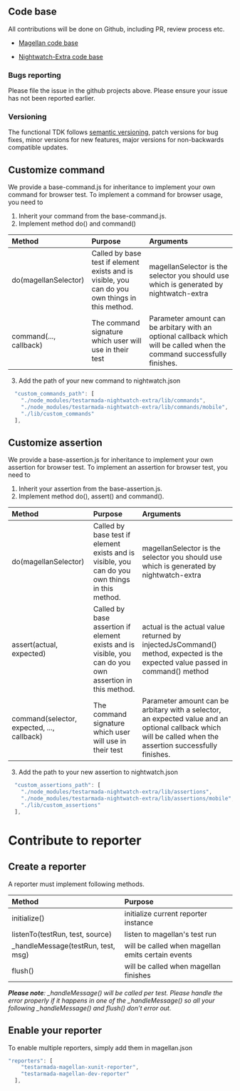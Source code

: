 ## Code base
All contributions will be done on Github, including PR, review process etc.

* [Magellan code base](https://github.com/TestArmada/magellan) 

* [Nightwatch-Extra code base](https://github.com/TestArmada/nightwatch-extra) 

### Bugs reporting
Please file the issue in the github projects above. Please ensure your issue has not been reported earlier. 

### Versioning
The functional TDK follows [semantic versioning](https://semver.org/), patch versions for bug fixes, minor versions for new features, major versions for non-backwards compatible updates. 

## Customize command

We provide a base-command.js for inheritance to implement your own command for browser test. To implement a command for browser usage, you need to

1. Inherit your command from the base-command.js.
2. Implement method do() and command()

 | Method | Purpose | Arguments | 
 |:----------|:----------|:-----------| 
 | do(magellanSelector) | Called by base test if element exists and is visible, you can do you own things in this method. | magellanSelector is the selector you should use which is generated by nightwatch-extra | 
 | command(..., callback) | The command signature which user will use in their test | Parameter amount can be arbitary with an optional callback which will be called when the command successfully finishes.|

3. Add the path of your new command to nightwatch.json

```js
  "custom_commands_path": [
    "./node_modules/testarmada-nightwatch-extra/lib/commands",
    "./node_modules/testarmada-nightwatch-extra/lib/commands/mobile",
    "./lib/custom_commands"
  ],
```

## Customize assertion

We provide a base-assertion.js for inheritance to implement your own assertion for browser test. To implement an assertion for browser test, you need to

1. Inherit your assertion from the base-assertion.js.
2. Implement method do(), assert() and command().

| Method | Purpose | Arguments | 
|:----------|:----------|:-----------| 
| do(magellanSelector) | Called by base test if element exists and is visible, you can do you own things in this method. | magellanSelector is the selector you should use which is generated by nightwatch-extra | 
| assert(actual, expected) | Called by base assertion if element exists and is visible, you can do you own assertion in this method. | actual is the actual value returned by injectedJsCommand() method, expected is the expected value passed in command() method | 
| command(selector, expected, ..., callback) | The command signature which user will use in their test | Parameter amount can be arbitary with a selector, an expected value and an optional callback which will be called when the assertion successfully finishes.|

3.  Add the path to your new assertion to nightwatch.json

```js
  "custom_assertions_path": [
    "./node_modules/testarmada-nightwatch-extra/lib/assertions",
    "./node_modules/testarmada-nightwatch-extra/lib/assertions/mobile",
    "./lib/custom_assertions"
  ],
```

# Contribute to reporter

## Create a reporter

A reporter must implement following methods.

| Method | Purpose | 
|:----------|:----------| 
| initialize() | initialize current reporter instance | 
| listenTo(testRun, test, source) | listen to magellan's test run | 
| _handleMessage(testRun, test, msg) | will be called when magellan emits certain events | 
| flush() | will be called when magellan finishes |

_**Please note**: \_handleMessage() will be called per test. Please handle the error properly if it happens in one of the \_handleMessage() so all your following \_handleMessage() and flush() don’t error out._

## Enable your reporter

To enable multiple reporters, simply add them in magellan.json

```js
"reporters": [
    "testarmada-magellan-xunit-reporter",
    "testarmada-magellan-dev-reporter"
  ],
```